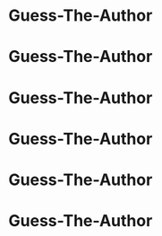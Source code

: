 # Guess-The-Author
# Guess-The-Author
# Guess-The-Author
# Guess-The-Author
# Guess-The-Author
# Guess-The-Author
